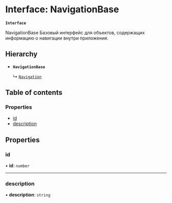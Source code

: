 # Interface: NavigationBase

**`Interface`**

NavigationBase
Базовый интерфейс для объектов, содержащих информацию о навигации внутри приложения.

## Hierarchy

- **`NavigationBase`**

  ↳ [`Navigation`](Navigation.md)

## Table of contents

### Properties

- [id](NavigationBase.md#id)
- [description](NavigationBase.md#description)

## Properties

### id

• **id**: `number`

___

### description

• **description**: `string`
